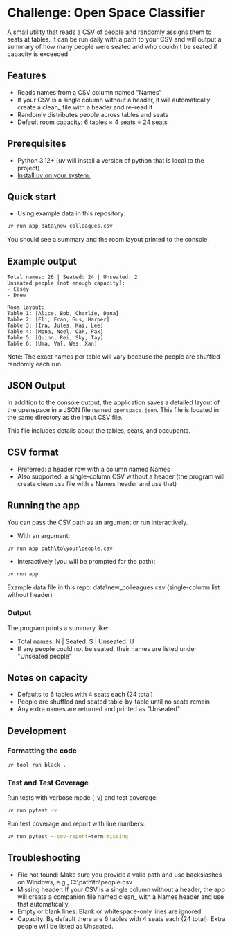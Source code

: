 # Challenge: Open Space Classifier

A small utility that reads a CSV of people and randomly assigns them to seats at
tables. It can be run daily with a path to your CSV and will output a summary of
how many people were seated and who couldn't be seated if capacity is exceeded.

## Features

- Reads names from a CSV column named "Names"
- If your CSV is a single column without a header, it will automatically create
  a clean_ file with a header and re-read it
- Randomly distributes people across tables and seats
- Default room capacity: 6 tables × 4 seats = 24 seats

## Prerequisites

- Python 3.12+ (uv will install a version of python that is local to the
  project)
- [Install uv on your system.](https://docs.astral.sh/uv/getting-started/installation/)

## Quick start

- Using example data in this repository:

```cmd
uv run app data\new_colleagues.csv
```

You should see a summary and the room layout printed to the console.

## Example output

```
Total names: 26 | Seated: 24 | Unseated: 2
Unseated people (not enough capacity):
- Casey
- Drew

Room layout:
Table 1: [Alice, Bob, Charlie, Dana]
Table 2: [Eli, Fran, Gus, Harper]
Table 3: [Ira, Jules, Kai, Lee]
Table 4: [Mona, Noel, Oak, Pax]
Table 5: [Quinn, Rei, Sky, Tay]
Table 6: [Uma, Val, Wes, Xan]
```

Note: The exact names per table will vary because the people are shuffled
randomly each run.

## JSON Output

In addition to the console output, the application saves a detailed layout of the
openspace in a JSON file named `openspace.json`. This file is located in the
same directory as the input CSV file.

This file includes details about the tables, seats, and occupants. 

## CSV format

- Preferred: a header row with a column named Names
- Also supported: a single-column CSV without a header (the program will create
  clean csv file with a Names header and use that)

## Running the app

You can pass the CSV path as an argument or run interactively.

- With an argument:

```cmd
uv run app path\to\your\people.csv
```

- Interactively (you will be prompted for the path):

```cmd
uv run app
```

Example data file in this repo: data\new_colleagues.csv (single-column list
without header)

### Output

The program prints a summary like:

- Total names: N | Seated: S | Unseated: U
- If any people could not be seated, their names are listed under "Unseated
  people"

## Notes on capacity

- Defaults to 6 tables with 4 seats each (24 total)
- People are shuffled and seated table-by-table until no seats remain
- Any extra names are returned and printed as "Unseated"

## Development

### Formatting the code

```cmd
uv tool run black .
```

### Test and Test Coverage

Run tests with verbose mode (-v) and test coverage:

```cmd
uv run pytest -v
```

Run test coverage and report with line numbers:

```cmd
uv run pytest --cov-report=term-missing
```

## Troubleshooting

- File not found: Make sure you provide a valid path and use backslashes on
  Windows, e.g., C:\\path\\to\\people.csv
- Missing header: If your CSV is a single column without a header, the app will
  create a companion file named clean_<filename> with a Names header and use
  that automatically.
- Empty or blank lines: Blank or whitespace-only lines are ignored.
- Capacity: By default there are 6 tables with 4 seats each (24 total). Extra
  people will be listed as Unseated.
